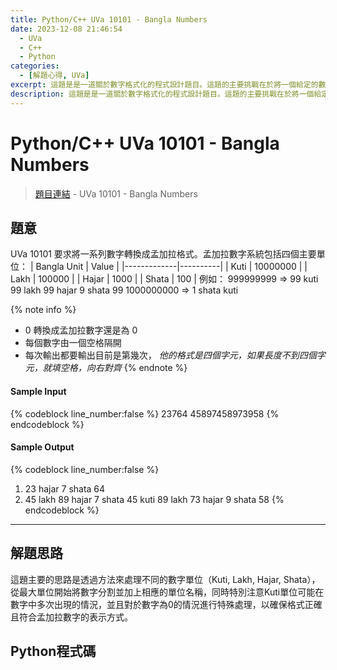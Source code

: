 ```yaml
---
title: Python/C++ UVa 10101 - Bangla Numbers
date: 2023-12-08 21:46:54
  - UVa
  - C++
  - Python
categories:
  - [解題心得, UVa]
excerpt: 這題是是一道關於數字格式化的程式設計題目。這題的主要挑戰在於將一個給定的數字轉換成孟加拉的數字表示方式，這題是一個很好的練習，用於加強對數字格式化和遞迴方法的理解。 - Python/C++ UVa 10101 - Bangla Numbers 解題心得
description: 這題是是一道關於數字格式化的程式設計題目。這題的主要挑戰在於將一個給定的數字轉換成孟加拉的數字表示方式，這題是一個很好的練習，用於加強對數字格式化和遞迴方法的理解。 - Python/C++ UVa 10101 - Bangla Numbers 解題心得
---
```

# Python/C++ UVa 10101 - Bangla Numbers

>[題目連結](https://onlinejudge.org/index.php?option=onlinejudge&Itemid=8&category=13&page=show_problem&problem=1042) - UVa 10101 - Bangla Numbers


## 題意
UVa 10101 要求將一系列數字轉換成孟加拉格式。孟加拉數字系統包括四個主要單位：
| Bangla Unit | Value    |
|-------------|----------|
| Kuti        | 10000000 |
| Lakh        | 100000   |
| Hajar       | 1000     |
| Shata       | 100      |
例如：
999999999 => 99 kuti 99 lakh 99 hajar 9 shata 99
1000000000 => 1 shata kuti

{% note info %}
* 0 轉換成孟加拉數字還是為 0
* 每個數字由一個空格隔開
* 每次輸出都要輸出目前是第幾次， *他的格式是四個字元，如果長度不到四個字元，就填空格，向右對齊*
{% endnote %}

#### Sample Input 
{% codeblock line_number:false %}
23764
45897458973958
{% endcodeblock %}

#### Sample Output 
{% codeblock line_number:false %}
   1. 23 hajar 7 shata 64
   2. 45 lakh 89 hajar 7 shata 45 kuti 89 lakh 73 hajar 9 shata 58
{% endcodeblock %}

---

## 解題思路
這題主要的思路是透過方法來處理不同的數字單位（Kuti, Lakh, Hajar, Shata），從最大單位開始將數字分割並加上相應的單位名稱，同時特別注意Kuti單位可能在數字中多次出現的情況，並且對於數字為0的情況進行特殊處理，以確保格式正確且符合孟加拉數字的表示方式。

## Python程式碼
```python

```